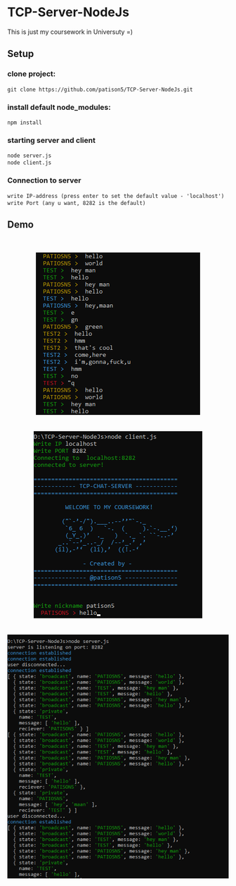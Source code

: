 # TCP-Server-NodeJs

This is just my coursework in Universuty =)



## Setup
### clone project:

```
git clone https://github.com/patison5/TCP-Server-NodeJs.git
```

### install default node_modules:

```
npm install
```

### starting server and client

```
node server.js
node client.js
```

### Connection to server
```
write IP-address (press enter to set the default value - 'localhost')
write Port (any u want, 8282 is the default)
```


## Demo
<p align="center">
  <br />
  <br />
  <img src="https://github.com/patison5/TCP-Server-NodeJs/blob/master/img/demo/client.png?raw=true" alt="Nodemon Logo">
  <br />
  <br />
  <br />
  <img src="https://github.com/patison5/TCP-Server-NodeJs/blob/master/img/demo/client-connect.png?raw=true" alt="Nodemon Logo">
  <br />
  <br />
  <br />
  <img src="https://github.com/patison5/TCP-Server-NodeJs/blob/master/img/demo/server.png?raw=true" alt="Nodemon Logo">
</p>

